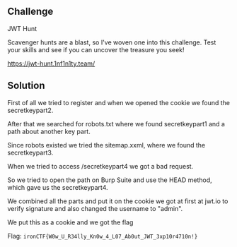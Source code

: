 ## Challenge

JWT Hunt

Scavenger hunts are a blast, so I've woven one into this challenge. Test your skills and see if you can uncover the treasure you seek!

https://jwt-hunt.1nf1n1ty.team/

## Solution

First of all we tried to register and when we opened the cookie we found the secretkeypart2.

After that we searched for robots.txt where we found secretkeypart1 and a path about another key part.

Since robots existed we tried the sitemap.xxml, where we found the secretkeypart3.

When we tried to access /secretkeypart4 we got a bad request.

So we tried to open the path on Burp Suite and use the HEAD method, which gave us the secretkeypart4.

We combined all the parts and put it on the cookie we got at first at jwt.io to verify signature and also changed the username to "admin".

We put this as a cookie and we got the flag


Flag: `ironCTF{W0w_U_R34lly_Kn0w_4_L07_Ab0ut_JWT_3xp10r4710n!}`